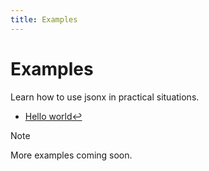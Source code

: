 ```yaml
---
title: Examples
---
```


# Examples

Learn how to use jsonx in practical situations.

- [Hello world↩](/examples/hello)

> [!NOTE]
>
> More examples coming soon.
